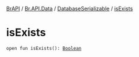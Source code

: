 [BrAPI](../../index.md) / [Br.API.Data](../index.md) / [DatabaseSerializable](index.md) / [isExists](./is-exists.md)

# isExists

`open fun isExists(): `[`Boolean`](https://kotlinlang.org/api/latest/jvm/stdlib/kotlin/-boolean/index.html)